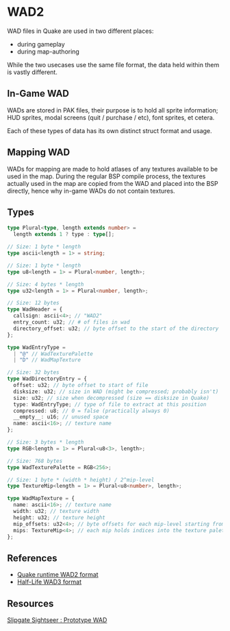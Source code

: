 # WAD2

WAD files in Quake are used in two different places:
  - during gameplay
  - during map-authoring

While the two usecases use the same file format, the data held within them is vastly different.

## In-Game WAD

WADs are stored in PAK files, their purpose is to hold all sprite information; HUD sprites, modal screens (quit / purchase / etc), font sprites, et cetera.

Each of these types of data has its own distinct struct format and usage.

## Mapping WAD

WADs for mapping are made to hold atlases of any textures available to be used in the map.
During the regular BSP compile process, the textures actually used in the map are copied from the WAD and placed into the BSP directly, hence why in-game WADs do not contain textures.

## Types

```ts
type Plural<type, length extends number> =
  length extends 1 ? type : type[];

// Size: 1 byte * length
type ascii<length = 1> = string;

// Size: 1 byte * length
type u8<length = 1> = Plural<number, length>;

// Size: 4 bytes * length
type u32<length = 1> = Plural<number, length>;

// Size: 12 bytes
type WadHeader = {
  callsign: ascii<4>; // "WAD2"
  entry_count: u32; // # of files in wad
  directory_offset: u32; // byte offset to the start of the directory
};

type WadEntryType =
  | "@" // WadTexturePalette
  | "D" // WadMapTexture

// Size: 32 bytes
type WadDirectoryEntry = {
  offset: u32; // byte offset to start of file
  disksize: u32; // size in WAD (might be compressed; probably isn't)
  size: u32; // size when decompressed (size == disksize in Quake)
  type: WadEntryType; // type of file to extract at this position
  compressed: u8; // 0 = false (practically always 0)
  __empty__: u16; // unused space
  name: ascii<16>; // texture name
};

// Size: 3 bytes * length
type RGB<length = 1> = Plural<u8<3>, length>;

// Size: 768 bytes
type WadTexturePalette = RGB<256>;

// Size: 1 byte * (width * height) / 2^mip-level
type TextureMip<length = 1> = Plural<u8<number>, length>;

type WadMapTexture = {
  name: ascii<16>; // texture name
  width: u32; // texture width
  height: u32; // texture height
  mip_offsets: u32<4>; // byte offsets for each mip-level starting from largest (mip-0)
  mips: TextureMip<4>; // each mip holds indices into the texture palette, per pixel
};

```



## References
- [Quake runtime WAD2 format](https://www.gamers.org/dEngine/quake/spec/quake-spec34/qkspec_7.htm#CWADF)
- [Half-Life WAD3 format](https://hlbsp.sourceforge.net/index.php?content=waddef#textures)


## Resources
[Slipgate Sightseer : Prototype WAD](https://www.slipseer.com/index.php?resources/prototype-wad.263/)

